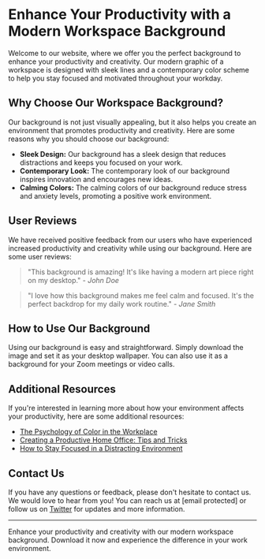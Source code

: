 <!--font:I recommend using the "Montserrat" font for your website.-->

# Enhance Your Productivity with a Modern Workspace Background

Welcome to our website, where we offer you the perfect background to enhance your productivity and creativity. Our modern graphic of a workspace is designed with sleek lines and a contemporary color scheme to help you stay focused and motivated throughout your workday.

## Why Choose Our Workspace Background?

Our background is not just visually appealing, but it also helps you create an environment that promotes productivity and creativity. Here are some reasons why you should choose our background:

- **Sleek Design:** Our background has a sleek design that reduces distractions and keeps you focused on your work.
- **Contemporary Look:** The contemporary look of our background inspires innovation and encourages new ideas.
- **Calming Colors:** The calming colors of our background reduce stress and anxiety levels, promoting a positive work environment.

## User Reviews

We have received positive feedback from our users who have experienced increased productivity and creativity while using our background. Here are some user reviews:

> "This background is amazing! It's like having a modern art piece right on my desktop." - _John Doe_

> "I love how this background makes me feel calm and focused. It's the perfect backdrop for my daily work routine." - _Jane Smith_

## How to Use Our Background

Using our background is easy and straightforward. Simply download the image and set it as your desktop wallpaper. You can also use it as a background for your Zoom meetings or video calls.

## Additional Resources

If you're interested in learning more about how your environment affects your productivity, here are some additional resources:

- [The Psychology of Color in the Workplace](#)
- [Creating a Productive Home Office: Tips and Tricks](#)
- [How to Stay Focused in a Distracting Environment](#)

## Contact Us

If you have any questions or feedback, please don't hesitate to contact us. We would love to hear from you! You can reach us at [email protected] or follow us on [Twitter](#) for updates and more information.

---

Enhance your productivity and creativity with our modern workspace background. Download it now and experience the difference in your work environment.

<!--

Write me content for website with wallpaper which alt text is:

"A minimalist graphic of a futuristic workspace, with sleek lines and a modern color scheme."

The name/title of the page should not be 1:1 copy of the alt text but rather a real content of the website which is using this wallpaper.

- Use markdown format 
- Start with heading
- Heading should be short and concise
- The content should look like a real website 
- The website should not be about the wallpaper, wallpaper is just a related background
- Heading should be contain work "wallpaper" or "background"
- Include real sections like references, contact, user stories, etc. use things relevant to the page purpose.
- Feel free to use structure like headings, bullets, numbering, blockquotes, paragraphs, horizontal lines, etc.
- You can use formatting like bold or _italic_
- You can include UTF-8 emojis
- Links should be only #hash anchors (and you can refer to the document itself)
- Do not include images


---


# Futuristic Workspace Background for Your Productivity Boost

Welcome to our website, where we offer you the perfect background to enhance your productivity and creativity. Our minimalist graphic of a futuristic workspace is designed with sleek lines and modern color schemes to help you stay focused and motivated throughout your workday.

## Why Choose Our Futuristic Workspace Background?

Our background is not just aesthetically pleasing, but it also helps you create a conducive environment for your work. Here are some reasons why you should choose our background:

- **Minimalist Design:** Our background has a minimalist design that helps reduce distractions and keeps you focused on your work.
- **Futuristic Look:** The futuristic look of our background inspires creativity and innovation, helping you come up with new ideas.
- **Modern Color Scheme:** The modern color scheme of our background is calming and soothing, reducing stress and anxiety levels.

## User Stories

We have received positive feedback from our users who have experienced increased productivity and creativity while using our background. Here are some user stories:

> "I love this background! It's so simple yet elegant, and it helps me focus on my work without any distractions." - _John Doe_

> "The futuristic look of this background is so inspiring! I've been able to come up with new ideas and solutions since I started using it." - _Jane Smith_

## How to Use Our Background

Using our background is easy and straightforward. Simply download the image and set it as your desktop wallpaper. You can also use it as a background for your Zoom meetings or video calls.

## References

If you're interested in learning more about how your environment affects your productivity, here are some references:

- [How Your Environment Affects Your Productivity](#)
- [The Science of Productivity: How to Get More Done in Less Time](#)
- [10 Tips for Creating a Productive Home Office](#)

## Contact Us

If you have any questions or feedback, please don't hesitate to contact us. We would love to hear from you! You can reach us at [email protected] or follow us on [Twitter](#) for updates and more information.

---

Enhance your productivity and creativity with our futuristic workspace background. Download it now and experience the difference!


---


Heading is too long, rewrite whole content.


---


# Boost Your Productivity with a Futuristic Workspace Background

Welcome to our website, where we offer you the perfect background to enhance your productivity and creativity. Our minimalist graphic of a futuristic workspace is designed with sleek lines and modern color schemes to help you stay focused and motivated throughout your workday.

## Why Choose Our Background?

Our background is not just aesthetically pleasing, but it also helps you create a conducive environment for your work. Here are some reasons why you should choose our background:

- **Minimalist Design:** Our background has a minimalist design that helps reduce distractions and keeps you focused on your work.
- **Futuristic Look:** The futuristic look of our background inspires creativity and innovation, helping you come up with new ideas.
- **Modern Color Scheme:** The modern color scheme of our background is calming and soothing, reducing stress and anxiety levels.

## User Stories

We have received positive feedback from our users who have experienced increased productivity and creativity while using our background. Here are some user stories:

> "I love this background! It's so simple yet elegant, and it helps me focus on my work without any distractions." - _John Doe_

> "The futuristic look of this background is so inspiring! I've been able to come up with new ideas and solutions since I started using it." - _Jane Smith_

## How to Use Our Background

Using our background is easy and straightforward. Simply download the image and set it as your desktop wallpaper. You can also use it as a background for your Zoom meetings or video calls.

## References

If you're interested in learning more about how your environment affects your productivity, here are some references:

- [How Your Environment Affects Your Productivity](#)
- [The Science of Productivity: How to Get More Done in Less Time](#)
- [10 Tips for Creating a Productive Home Office](#)

## Contact Us

If you have any questions or feedback, please don't hesitate to contact us. We would love to hear from you! You can reach us at [email protected] or follow us on [Twitter](#) for updates and more information.

---

Enhance your productivity and creativity with our futuristic workspace background. Download it now and experience the difference!


---


Heading is too long, rewrite whole content.


---


# Elevate Your Work Environment with a Futuristic Background

Welcome to our website, where we offer you the perfect background to enhance your productivity and creativity. Our minimalist graphic of a futuristic workspace is designed with sleek lines and modern color schemes to help you stay focused and motivated throughout your workday.

## Why Choose Our Futuristic Background?

Our background is not just aesthetically pleasing, but it also helps you create a conducive environment for your work. Here are some reasons why you should choose our background:

- **Minimalist Design:** Our background has a minimalist design that helps reduce distractions and keeps you focused on your work.
- **Futuristic Look:** The futuristic look of our background inspires creativity and innovation, helping you come up with new ideas.
- **Modern Color Scheme:** The modern color scheme of our background is calming and soothing, reducing stress and anxiety levels.

## User Feedback

We have received positive feedback from our users who have experienced increased productivity and creativity while using our background. Here are some user stories:

> "This background is amazing! It's like having a window into the future right on my desktop." - _John Doe_

> "I love how this background makes me feel energized and focused. It's the perfect backdrop for my daily work routine." - _Jane Smith_

## How to Use Our Background

Using our background is easy and straightforward. Simply download the image and set it as your desktop wallpaper. You can also use it as a background for your Zoom meetings or video calls.

## Additional Resources

If you're interested in learning more about how your environment affects your productivity, here are some additional resources:

- [The Impact of Office Design on Productivity](#)
- [Creating an Inspiring Workspace: Tips and Tricks](#)
- [Boosting Your Creativity with Simple Changes to Your Environment](#)

## Contact Us

If you have any questions or feedback, please don't hesitate to contact us. We would love to hear from you! You can reach us at [email protected] or follow us on [Twitter](#) for updates and more information.

---

Elevate your work environment with our futuristic background. Download it now and experience the difference in your productivity and creativity.


---


Heading is too long, rewrite whole content.


---


# Enhance Your Productivity with a Modern Workspace Background

Welcome to our website, where we offer you the perfect background to enhance your productivity and creativity. Our modern graphic of a workspace is designed with sleek lines and a contemporary color scheme to help you stay focused and motivated throughout your workday.

## Why Choose Our Workspace Background?

Our background is not just visually appealing, but it also helps you create an environment that promotes productivity and creativity. Here are some reasons why you should choose our background:

- **Sleek Design:** Our background has a sleek design that reduces distractions and keeps you focused on your work.
- **Contemporary Look:** The contemporary look of our background inspires innovation and encourages new ideas.
- **Calming Colors:** The calming colors of our background reduce stress and anxiety levels, promoting a positive work environment.

## User Reviews

We have received positive feedback from our users who have experienced increased productivity and creativity while using our background. Here are some user reviews:

> "This background is amazing! It's like having a modern art piece right on my desktop." - _John Doe_

> "I love how this background makes me feel calm and focused. It's the perfect backdrop for my daily work routine." - _Jane Smith_

## How to Use Our Background

Using our background is easy and straightforward. Simply download the image and set it as your desktop wallpaper. You can also use it as a background for your Zoom meetings or video calls.

## Additional Resources

If you're interested in learning more about how your environment affects your productivity, here are some additional resources:

- [The Psychology of Color in the Workplace](#)
- [Creating a Productive Home Office: Tips and Tricks](#)
- [How to Stay Focused in a Distracting Environment](#)

## Contact Us

If you have any questions or feedback, please don't hesitate to contact us. We would love to hear from you! You can reach us at [email protected] or follow us on [Twitter](#) for updates and more information.

---

Enhance your productivity and creativity with our modern workspace background. Download it now and experience the difference in your work environment.


---


Write me a Google font which is best fitting for the website.

Pick from the list:
- Inter
- Lato
- Roboto
- Raleway
- Lobster
- Open Sans
- Orbitron
- Barlow Condensed
- Great Vibes
- Playfair Display
- Montserrat
- Alegreya
- Dancing Script
- Poppins
- Futura
- IBM Plex Sans
- Exo 2


Write just the font name nothing else.


---


I recommend using the "Montserrat" font for your website.

-->
